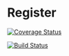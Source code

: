 # Register

[![Coverage Status](https://coveralls.io/repos/beatawu/Register/badge.svg)](https://coveralls.io/r/beatawu/Register)

[![Build Status](https://travis-ci.org/beatawu/Register.svg)](https://travis-ci.org/beatawu/Register)